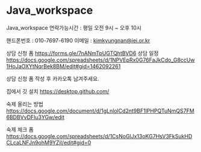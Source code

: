 # Java_workspace

Java_workspace
연락가능시간 : 평일 오전 9시 ~ 오후 10시

핸드폰번호 : 010-7697-6190
이메일 : kimkyungnan@iei.or.kr



상담 신청 폼 https://forms.gle/7nANmTpUGTQhtBVD6
상담 일정 https://docs.google.com/spreadsheets/d/1NPVEpRx0G76FaJkCdo_G8ccUw1HoJaOXYtNqrBek8BM/edit#gid=1462092261


상담 신청 폼 작성 후 카카오톡 남겨주세요.


집에서 깃 설치 https://desktop.github.com/


숙제 올리는 방법 https://docs.google.com/document/d/1gLnlolCd2nt9BF1lPHPQTuNmQS7FM6BDBVvDFlu3YGw/edit


숙제 체크 폼 https://docs.google.com/spreadsheets/d/1CsNoGlJx13oKG7HsV3FkSukHDCLcaLNFJn9ohM9YZjI/edit#gid=0
